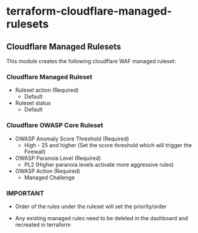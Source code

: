 # terraform-cloudflare-managed-rulesets

## Cloudflare Managed Rulesets

This module creates the following cloudflare WAF managed ruleset:


### Cloudflare Managed Ruleset

 - Ruleset action (Required)
   - Default
 - Ruleset status
   - Default
 

### Cloudflare OWASP Core Ruleset

 - OWASP Anomaly Score Threshold (Required)
   - High - 25 and higher
    (Set the score threshold which will trigger the Firewall)
 - OWASP Paranoia Level (Required)
   - PL2
    (Higher paranoia levels activate more aggressive rules)
 - OWASP Action (Required)
   - Managed Challenge

### IMPORTANT
  
  - Order of the rules under the ruleset will set the priority/order
  
  - Any existing managed rules need to be deleted in the dashboard and recreated in terraform
